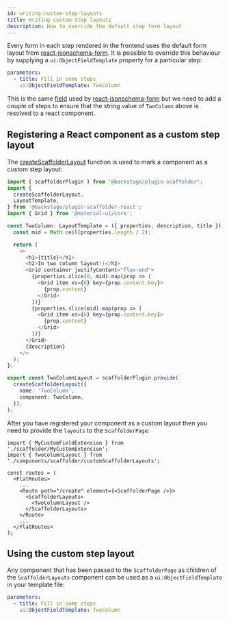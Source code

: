 ```yaml
---
id: writing-custom-step-layouts
title: Writing custom step layouts
description: How to override the default step form layout
---
```


Every form in each step rendered in the frontend uses the default form layout from [react-jsonschema-form](https://rjsf-team.github.io/react-jsonschema-form/docs/). It is possible to override this behaviour by supplying a `ui:ObjectFieldTemplate` property for a particular step:

```yaml
parameters:
  - title: Fill in some steps
    ui:ObjectFieldTemplate: TwoColumn
```

This is the same [field](https://rjsf-team.github.io/react-jsonschema-form/docs/advanced-customization/custom-templates#objectfieldtemplate) used by [react-jsonschema-form](https://rjsf-team.github.io/react-jsonschema-form/docs/) but we need to add a couple of steps to ensure that the string value of `TwoColumn` above is resolved to a react component.

## Registering a React component as a custom step layout

The [createScaffolderLayout](https://backstage.io/docs/reference/plugin-scaffolder.createscaffolderlayout) function is used to mark a component as a custom step layout:

```ts
import { scaffolderPlugin } from '@backstage/plugin-scaffolder';
import {
  createScaffolderLayout,
  LayoutTemplate,
} from '@backstage/plugin-scaffolder-react';
import { Grid } from '@material-ui/core';

const TwoColumn: LayoutTemplate = ({ properties, description, title }) => {
  const mid = Math.ceil(properties.length / 2);

  return (
    <>
      <h1>{title}</h1>
      <h2>In two column layout!!</h2>
      <Grid container justifyContent="flex-end">
        {properties.slice(0, mid).map(prop => (
          <Grid item xs={6} key={prop.content.key}>
            {prop.content}
          </Grid>
        ))}
        {properties.slice(mid).map(prop => (
          <Grid item xs={6} key={prop.content.key}>
            {prop.content}
          </Grid>
        ))}
      </Grid>
      {description}
    </>
  );
};

export const TwoColumnLayout = scaffolderPlugin.provide(
  createScaffolderLayout({
    name: 'TwoColumn',
    component: TwoColumn,
  }),
);
```

After you have registered your component as a custom layout then you need to provide the `layouts` to the `ScaffolderPage`:

```tsx
import { MyCustomFieldExtension } from './scaffolder/MyCustomExtension';
import { TwoColumnLayout } from './components/scaffolder/customScaffolderLayouts';

const routes = (
  <FlatRoutes>
    ...
    <Route path="/create" element={<ScaffolderPage />}>
      <ScaffolderLayouts>
        <TwoColumnLayout />
      </ScaffolderLayouts>
    </Route>
    ...
  </FlatRoutes>
);
```

## Using the custom step layout

Any component that has been passed to the `ScaffolderPage` as children of the `ScaffolderLayouts` component can be used as a `ui:ObjectFieldTemplate` in your template file:

```yaml
parameters:
  - title: Fill in some steps
    ui:ObjectFieldTemplate: TwoColumn
```
